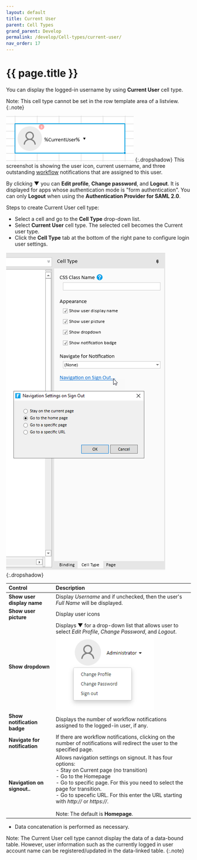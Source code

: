 ```yaml
---
layout: default
title: Current User
parent: Cell Types
grand_parent: Develop
permalink: /develop/Cell-types/current-user/
nav_order: 17
---
```


# {{ page.title }}

You can display the logged-in username by using **Current User** cell type.

Note: This cell type cannot be set in the row template area of ​​a listview.
{:.note}

![currentuser_celltype](/assets/images/product-images/currentuser_celltype.png)
{:.dropshadow}
This screenshot is showing the user icon, current username, and three outstanding [workflow](https://docs.forguncy.net/develop/Workflows/) notifications that are assigned to this user.

By clicking **▼** you can **Edit profile**, **Change password**, and **Logout**. It is displayed for apps whose authentication mode is "form authentication". You can only **Logout** when using the **Authentication Provider for SAML 2.0**.

Steps to create Current User cell type:

- Select a cell and go to the **Cell Type** drop-down list. 
- Select **Current User** cell type. The selected cell becomes the Current user type.
- Click the **Cell Type** tab at the bottom of the right pane to configure login user settings.

![currentuser_celltype_settings](/assets/images/product-images/currentuser_celltype_settings.png)
{:.dropshadow}

|Control|Description|
|:--| :--|
|**Show user display name**|Display *Username* and if unchecked, then the user's *Full Name* will be displayed.|
|**Show user picture**|Display user icons|
|**Show dropdown**|Displays **▼** for a drop-down list that allows user to select *Edit Profile*, *Change Password*, and *Logout*. <br/> ![currentuser_celltype_output](/assets/images/product-images/currentuser_celltype_output.png)|
|**Show notification badge**|Displays the number of workflow notifications assigned to the logged-in user, if any.|
|**Navigate for notification**|If there are workflow notifications, clicking on the number of notifications will redirect the user to the specified page.|
|**Navigation on signout..**|Allows navigation settings on signout. It has four options: <br/>- Stay on Current page (no transition) <br/>- Go to the Homepage <br/>- Go to specific page. For this you need to select the page for transition. <br/>- Go to specefic URL. For this enter the URL starting with *http://* or *https://*. <br/> <br/> Note: The default is **Homepage**.|

- Data concatenation is performed as necessary.

Note: The Current User cell type cannot display the data of a data-bound table. However, user information such as the currently logged in user account name can be registered/updated in the data-linked table.
{:.note}

